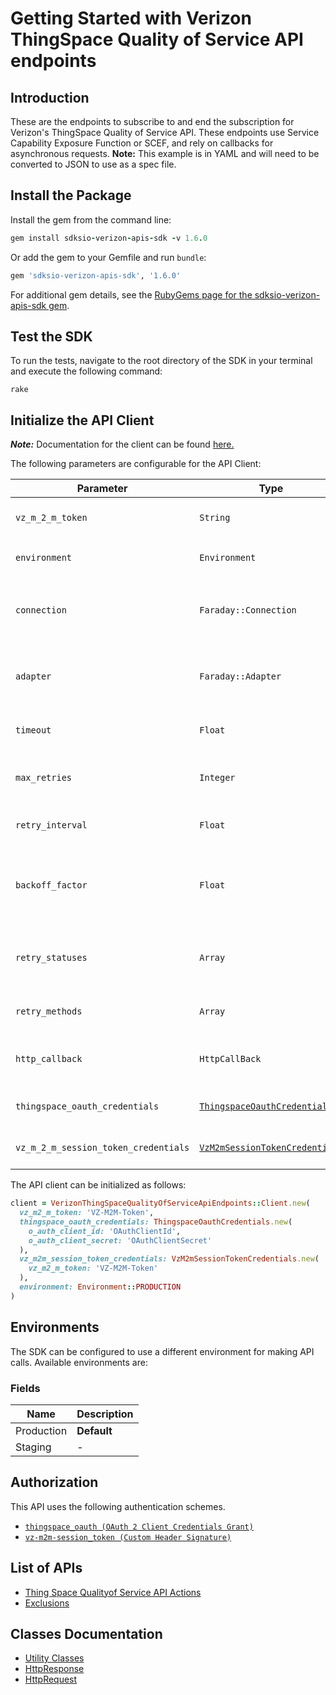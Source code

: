 
# Getting Started with Verizon ThingSpace Quality of Service API endpoints

## Introduction

These are the endpoints to subscribe to and end the subscription for Verizon's ThingSpace Quality of Service API. These endpoints use Service Capability Exposure Function or SCEF, and rely on callbacks for asynchronous requests. **Note:** This example is in YAML and will need to be converted to JSON to use as a spec file.

## Install the Package

Install the gem from the command line:

```ruby
gem install sdksio-verizon-apis-sdk -v 1.6.0
```

Or add the gem to your Gemfile and run `bundle`:

```ruby
gem 'sdksio-verizon-apis-sdk', '1.6.0'
```

For additional gem details, see the [RubyGems page for the sdksio-verizon-apis-sdk gem](https://rubygems.org/gems/sdksio-verizon-apis-sdk/versions/1.6.0).

## Test the SDK

To run the tests, navigate to the root directory of the SDK in your terminal and execute the following command:

```
rake
```

## Initialize the API Client

**_Note:_** Documentation for the client can be found [here.](https://www.github.com/sdks-io/verizon-apis-ruby-sdk/tree/1.6.0/doc/client.md)

The following parameters are configurable for the API Client:

| Parameter | Type | Description |
|  --- | --- | --- |
| `vz_m_2_m_token` | `String` | The VZ-M2M session token from [Getting Started](/content/thingspace-portal/documentation/apis/connectivity-management/get-started.html) |
| `environment` | `Environment` | The API environment. <br> **Default: `Environment.PRODUCTION`** |
| `connection` | `Faraday::Connection` | The Faraday connection object passed by the SDK user for making requests |
| `adapter` | `Faraday::Adapter` | The Faraday adapter object passed by the SDK user for performing http requests |
| `timeout` | `Float` | The value to use for connection timeout. <br> **Default: 60** |
| `max_retries` | `Integer` | The number of times to retry an endpoint call if it fails. <br> **Default: 0** |
| `retry_interval` | `Float` | Pause in seconds between retries. <br> **Default: 1** |
| `backoff_factor` | `Float` | The amount to multiply each successive retry's interval amount by in order to provide backoff. <br> **Default: 2** |
| `retry_statuses` | `Array` | A list of HTTP statuses to retry. <br> **Default: [408, 413, 429, 500, 502, 503, 504, 521, 522, 524]** |
| `retry_methods` | `Array` | A list of HTTP methods to retry. <br> **Default: %i[get put]** |
| `http_callback` | `HttpCallBack` | The Http CallBack allows defining callables for pre and post API calls. |
| `thingspace_oauth_credentials` | [`ThingspaceOauthCredentials`](https://www.github.com/sdks-io/verizon-apis-ruby-sdk/tree/1.6.0/doc/auth/oauth-2-client-credentials-grant.md) | The credential object for OAuth 2 Client Credentials Grant |
| `vz_m_2_m_session_token_credentials` | [`VzM2mSessionTokenCredentials`](https://www.github.com/sdks-io/verizon-apis-ruby-sdk/tree/1.6.0/doc/auth/custom-header-signature.md) | The credential object for Custom Header Signature |

The API client can be initialized as follows:

```ruby
client = VerizonThingSpaceQualityOfServiceApiEndpoints::Client.new(
  vz_m2_m_token: 'VZ-M2M-Token',
  thingspace_oauth_credentials: ThingspaceOauthCredentials.new(
    o_auth_client_id: 'OAuthClientId',
    o_auth_client_secret: 'OAuthClientSecret'
  ),
  vz_m2m_session_token_credentials: VzM2mSessionTokenCredentials.new(
    vz_m2_m_token: 'VZ-M2M-Token'
  ),
  environment: Environment::PRODUCTION
)
```

## Environments

The SDK can be configured to use a different environment for making API calls. Available environments are:

### Fields

| Name | Description |
|  --- | --- |
| Production | **Default** |
| Staging | - |

## Authorization

This API uses the following authentication schemes.

* [`thingspace_oauth (OAuth 2 Client Credentials Grant)`](https://www.github.com/sdks-io/verizon-apis-ruby-sdk/tree/1.6.0/doc/auth/oauth-2-client-credentials-grant.md)
* [`vz-m2m-session_token (Custom Header Signature)`](https://www.github.com/sdks-io/verizon-apis-ruby-sdk/tree/1.6.0/doc/auth/custom-header-signature.md)

## List of APIs

* [Thing Space Qualityof Service API Actions](https://www.github.com/sdks-io/verizon-apis-ruby-sdk/tree/1.6.0/doc/controllers/thing-space-qualityof-service-api-actions.md)
* [Exclusions](https://www.github.com/sdks-io/verizon-apis-ruby-sdk/tree/1.6.0/doc/controllers/exclusions.md)

## Classes Documentation

* [Utility Classes](https://www.github.com/sdks-io/verizon-apis-ruby-sdk/tree/1.6.0/doc/utility-classes.md)
* [HttpResponse](https://www.github.com/sdks-io/verizon-apis-ruby-sdk/tree/1.6.0/doc/http-response.md)
* [HttpRequest](https://www.github.com/sdks-io/verizon-apis-ruby-sdk/tree/1.6.0/doc/http-request.md)

